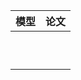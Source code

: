 
|  模型  |                         论文                         |       
| :----: | :----------------------------------------------------------: |
|    |              |
|  |                                                              |
|    |     |
|  |                                                              |
|   |                                                              |
|  |  |
|  |                                                              |
|    |                                                              |
|  |                                                            |
|  | |
